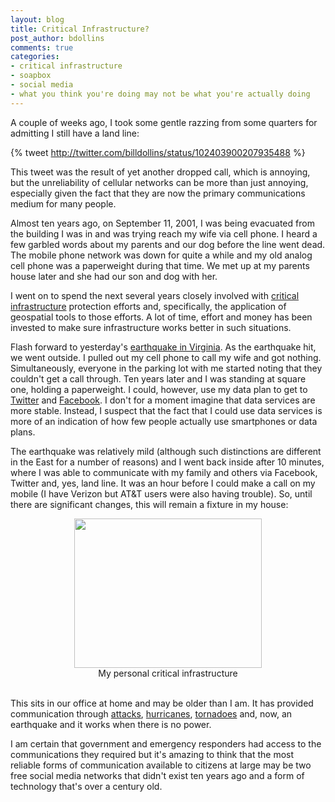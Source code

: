 ```yaml
---
layout: blog
title: Critical Infrastructure?
post_author: bdollins
comments: true
categories:
- critical infrastructure
- soapbox
- social media
- what you think you're doing may not be what you're actually doing
---
```


A couple of weeks ago, I took some gentle razzing from some quarters for admitting I still have a land line:

{% tweet http://twitter.com/billdollins/status/102403900207935488 %}

This tweet was the result of yet another dropped call, which is annoying, but the unreliability of cellular networks can be more than just annoying, especially given the fact that they are now the primary communications medium for many people.

Almost ten years ago, on September 11, 2001, I was being evacuated from the building I was in and was trying reach my wife via cell phone. I heard a few garbled words about my parents and our dog before the line went dead. The mobile phone network was down for quite a while and my old analog cell phone was a paperweight during that time. We met up at my parents house later and she had our son and dog with her.

I went on to spend the next several years closely involved with <a href="http://en.wikipedia.org/wiki/Critical_infrastructure">critical infrastructure</a> protection efforts and, specifically, the application of geospatial tools to those efforts. A lot of time, effort and money has been invested to make sure infrastructure works better in such situations.

<!--more-->

Flash forward to yesterday's <a href="http://earthquake.usgs.gov/earthquakes/recenteqsus/Quakes/se082311a.php">earthquake in Virginia</a>. As the earthquake hit, we went outside. I pulled out my cell phone to call my wife and got nothing. Simultaneously, everyone in the parking lot with me started noting that they couldn't get a call through. Ten years later and I was standing at square one, holding a paperweight. I could, however, use my data plan to get to <a href="http://twitter.com">Twitter</a> and <a href="http://www.facebook.com">Facebook</a>. I don't for a moment imagine that data services are more stable. Instead, I suspect that the fact that I could use data services is more of an indication of how few people actually use smartphones or data plans.

The earthquake was relatively mild (although such distinctions are different in the East for a number of reasons) and I went back inside after 10 minutes, where I was able to communicate with my family and others via Facebook, Twitter and, yes, land line. It was an hour before I could make a call on my mobile (I have Verizon but AT&amp;T users were also having trouble). So, until there are significant changes, this will remain a fixture in my house:

<div style="text-align:center;"><img alt="" height="239" src="http://geobabble.files.wordpress.com/2011/08/rotary_phone2.jpg?w=300" title="Rotary Phone" width="300" /><div style="text-align:center;font-size: 14px;">My personal critical infrastructure<br/><br/></div></div>

This sits in our office at home and may be older than I am. It has provided communication through <a href="http://en.wikipedia.org/wiki/September_11_attacks">attacks</a>, <a href="http://en.wikipedia.org/wiki/Hurricane_Isabel">hurricanes</a>, <a href="http://www.erh.noaa.gov/lwx/Historic_Events/apr28-2002/laplata.htm">tornadoes</a> and, now, an earthquake and it works when there is no power.

I am certain that government and emergency responders had access to the communications they required but it's amazing to think that the most reliable forms of communication available to citizens at large may be two free social media networks that didn't exist ten years ago and a form of technology that's over a century old.
